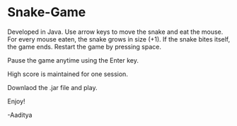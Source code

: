 # Snake-Game

Developed in Java.
Use arrow keys to move the snake and eat the mouse.
For every mouse eaten, the snake grows in size (+1).
If the snake bites itself, the game ends. Restart the game by pressing space.

Pause the game anytime using the Enter key.

High score is maintained for one session. 

Downlaod the .jar file and play.

Enjoy!

-Aaditya 
